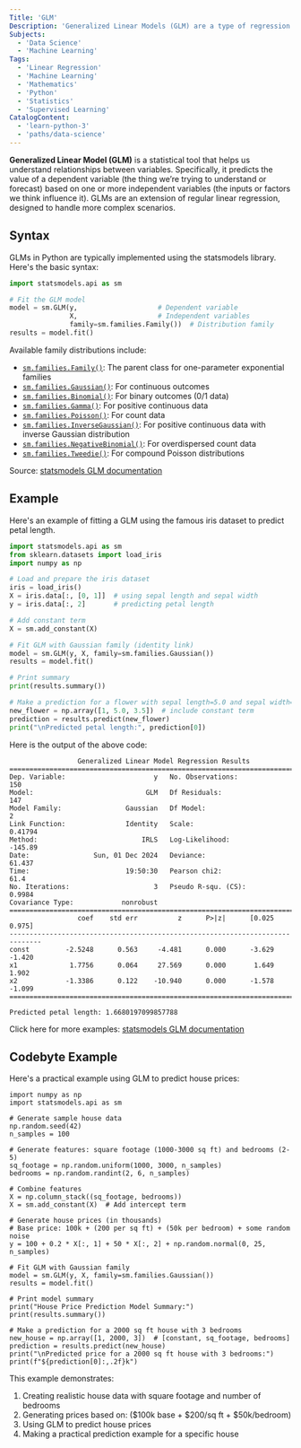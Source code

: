 ```yaml
---
Title: 'GLM'
Description: 'Generalized Linear Models (GLM) are a type of regression model that extends linear regression to include non-linear relationships between the independent and dependent variables.'
Subjects:
  - 'Data Science'
  - 'Machine Learning'
Tags:
  - 'Linear Regression'
  - 'Machine Learning'
  - 'Mathematics'
  - 'Python'
  - 'Statistics'
  - 'Supervised Learning'
CatalogContent:
  - 'learn-python-3'
  - 'paths/data-science'
---
```


**Generalized Linear Model (GLM)** is a statistical tool that helps us understand relationships between variables. Specifically, it predicts the value of a dependent variable (the thing we’re trying to understand or forecast) based on one or more independent variables (the inputs or factors we think influence it). GLMs are an extension of regular linear regression, designed to handle more complex scenarios.

## Syntax

GLMs in Python are typically implemented using the statsmodels library. Here's the basic syntax:

```python
import statsmodels.api as sm

# Fit the GLM model
model = sm.GLM(y,                    # Dependent variable
               X,                    # Independent variables
               family=sm.families.Family())  # Distribution family
results = model.fit()
```

Available family distributions include:

- [`sm.families.Family()`](https://www.statsmodels.org/stable/generated/statsmodels.genmod.families.family.Family.html): The parent class for one-parameter exponential families
- [`sm.families.Gaussian()`](https://www.statsmodels.org/stable/generated/statsmodels.genmod.families.family.Gaussian.html): For continuous outcomes
- [`sm.families.Binomial()`](https://www.statsmodels.org/stable/generated/statsmodels.genmod.families.family.Binomial.html): For binary outcomes (0/1 data)
- [`sm.families.Gamma()`](https://www.statsmodels.org/stable/generated/statsmodels.genmod.families.family.Gamma.html): For positive continuous data
- [`sm.families.Poisson()`](https://www.statsmodels.org/stable/generated/statsmodels.genmod.families.family.Poisson.html): For count data
- [`sm.families.InverseGaussian()`](https://www.statsmodels.org/stable/generated/statsmodels.genmod.families.family.InverseGaussian.html): For positive continuous data with inverse Gaussian distribution
- [`sm.families.NegativeBinomial()`](https://www.statsmodels.org/stable/generated/statsmodels.genmod.families.family.NegativeBinomial.html): For overdispersed count data
- [`sm.families.Tweedie()`](https://www.statsmodels.org/stable/generated/statsmodels.genmod.families.family.Tweedie.html): For compound Poisson distributions

Source: [statsmodels GLM documentation](https://www.statsmodels.org/stable/_modules/statsmodels/genmod/generalized_linear_model.html#GLM)

## Example

Here's an example of fitting a GLM using the famous iris dataset to predict petal length.

```python
import statsmodels.api as sm
from sklearn.datasets import load_iris
import numpy as np

# Load and prepare the iris dataset
iris = load_iris()
X = iris.data[:, [0, 1]]  # using sepal length and sepal width
y = iris.data[:, 2]       # predicting petal length

# Add constant term
X = sm.add_constant(X)

# Fit GLM with Gaussian family (identity link)
model = sm.GLM(y, X, family=sm.families.Gaussian())
results = model.fit()

# Print summary
print(results.summary())

# Make a prediction for a flower with sepal length=5.0 and sepal width=3.5
new_flower = np.array([1, 5.0, 3.5])  # include constant term
prediction = results.predict(new_flower)
print("\nPredicted petal length:", prediction[0])
```

Here is the output of the above code:

```shell
                 Generalized Linear Model Regression Results
==============================================================================
Dep. Variable:                      y   No. Observations:                  150
Model:                            GLM   Df Residuals:                      147
Model Family:                Gaussian   Df Model:                            2
Link Function:               Identity   Scale:                         0.41794
Method:                          IRLS   Log-Likelihood:                -145.89
Date:                Sun, 01 Dec 2024   Deviance:                       61.437
Time:                        19:50:30   Pearson chi2:                     61.4
No. Iterations:                     3   Pseudo R-squ. (CS):             0.9984
Covariance Type:            nonrobust
==============================================================================
                 coef    std err          z      P>|z|      [0.025      0.975]
------------------------------------------------------------------------------
const         -2.5248      0.563     -4.481      0.000      -3.629      -1.420
x1             1.7756      0.064     27.569      0.000       1.649       1.902
x2            -1.3386      0.122    -10.940      0.000      -1.578      -1.099
==============================================================================

Predicted petal length: 1.6680197099857788
```

Click here for more examples: [statsmodels GLM documentation](https://www.statsmodels.org/stable/glm.html)

## Codebyte Example

Here's a practical example using GLM to predict house prices:

```codebyte/python
import numpy as np
import statsmodels.api as sm

# Generate sample house data
np.random.seed(42)
n_samples = 100

# Generate features: square footage (1000-3000 sq ft) and bedrooms (2-5)
sq_footage = np.random.uniform(1000, 3000, n_samples)
bedrooms = np.random.randint(2, 6, n_samples)

# Combine features
X = np.column_stack((sq_footage, bedrooms))
X = sm.add_constant(X)  # Add intercept term

# Generate house prices (in thousands)
# Base price: 100k + (200 per sq ft) + (50k per bedroom) + some random noise
y = 100 + 0.2 * X[:, 1] + 50 * X[:, 2] + np.random.normal(0, 25, n_samples)

# Fit GLM with Gaussian family
model = sm.GLM(y, X, family=sm.families.Gaussian())
results = model.fit()

# Print model summary
print("House Price Prediction Model Summary:")
print(results.summary())

# Make a prediction for a 2000 sq ft house with 3 bedrooms
new_house = np.array([1, 2000, 3])  # [constant, sq_footage, bedrooms]
prediction = results.predict(new_house)
print("\nPredicted price for a 2000 sq ft house with 3 bedrooms:")
print(f"${prediction[0]:,.2f}k")
```

This example demonstrates:

1. Creating realistic house data with square footage and number of bedrooms
2. Generating prices based on: ($100k base + $200/sq ft + $50k/bedroom)
3. Using GLM to predict house prices
4. Making a practical prediction example for a specific house
